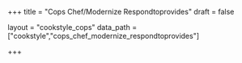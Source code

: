 +++
title = "Cops Chef/Modernize Respondtoprovides"
draft = false

layout = "cookstyle_cops"
data_path = ["cookstyle","cops_chef_modernize_respondtoprovides"]

+++

<!-- The content of this page is automatically generated from the
cops_chef_modernize_respondtoprovides.yml file in github.com/chef/cookstyle/docs-chef-io/data/cookstyle. -->
